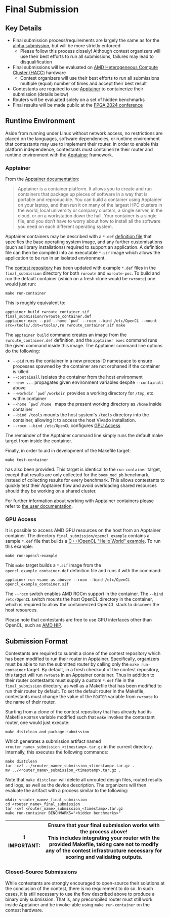 # Final Submission

## Key Details

* Final submission process/requirements are largely the same as for the [alpha submission](alpha_submission.html),
  but will be more strictly enforced
  * Please follow this process closely! Although contest organizers will use their best efforts to run all
    submissions, failures may lead to disqualification
* Final submissions will be evaluated on [AMD Heterogeneous Compute Cluster (HACC)](https://www.amd-haccs.io/) hardware
  * Contest organizers will use their best efforts to run all submissions multiple (equal) number of times
    and accept their best result
* Contestants are required to use [Apptainer](https://apptainer.org/docs/user/latest/) to containerize their submission (details below)
* Routers will be evaluated solely on a set of hidden benchmarks
* Final results will be made public at the [FPGA 2024 conference](https://www.isfpga.org/)

## Runtime Environment

Aside from running under Linux without network access, no restrictions are
placed on the languages, software dependencies, or runtime environment that
contestants may use to implement their router. In order to enable this platform
independence, contestants must containerize their router and runtime environment
with the [Apptainer](https://apptainer.org/docs/user/latest/) framework.

### Apptainer

From the [Apptainer documentation](https://apptainer.org/docs/user/latest/introduction.html):
> Apptainer is a container platform. It allows you to create and run containers that package up pieces of software in a way that is portable and reproducible. You can build a container using Apptainer on your laptop, and then run it on many of the largest HPC clusters in the world, local university or company clusters, a single server, in the cloud, or on a workstation down the hall. Your container is a single file, and you don’t have to worry about how to install all the software you need on each different operating system.

Apptainer containers may be described with a `*.def`
[definition file](https://apptainer.org/docs/user/latest/definition_files.html)
that specifies the base operating system image, and any further customisations
(such as library installations) required to support an application. A
definition file can then be compiled into an executable `*.sif` image which
allows the application to be run in an isolated environment.

The [contest repository](https://github.com/Xilinx/fpga24_routing_contest/)
has been updated with example `*.def` files in the `final_submission` directory
for both `rwroute` and `nxroute-poc`. To build and run the default container
(which on a fresh clone would be `rwroute`) one would just run:

```
make run-container
```

This is roughly equivalent to:
```
apptainer build rwroute_container.sif final_submission/rwroute_container.def
apptainer exec --pid --home `pwd` --rocm --bind /etc/OpenCL --mount src=/tools/,dst=/tools/,ro rwroute_container.sif make
```

The `apptainer build` command creates an image from the `rwroute_container.def`
definition, and the `apptainer exec` command runs the given command inside this image.
The Apptainer command line options do the following:

* `--pid` runs the container in a new process ID namespace to ensure processes
spawned by the container are not orphaned if the container is killed
* `--containall` isolates the container from the host environment
* `--env ...` propagates given environment variables despite `--containall` above
* ``--workdir `pwd`/workdir ``provides a working directory for `/tmp`, etc. within container
* ``--home `pwd`/home `` maps the present working directory as `/home` inside container
* `--bind /tools` mounts the host system's `/tools` directory into the container, allowing it to
access the host Vivado installation.
* `--rocm --bind /etc/OpenCL` configures [GPU Access](#gpu-access)

The remainder of the Apptainer command line simply runs the default make target from inside the
container.

Finally, in order to aid in development of the Makefile target:

```
make test-container
```

has also been provided. This target is identical to the `run-container` target,
except that results are only collected for the `boom_med_pb` benchmark, instead
of collecting results for every benchmark. This allows contestants to quickly
test their Apptainer flow and avoid overloading shared resources should they
be working on a shared cluster.

For further information about working with Apptainer containers please refer to
[the user documentation](https://apptainer.org/docs/user/latest/introduction.html).

### GPU Access

It is possible to access AMD GPU resources on the host from an Apptainer
container. The directory `final_submission/opencl_example` contains a sample
`*.def` file that builds a [C++/OpenCL "Hello World" example](https://github.com/cqcallaw/ocl-samples).
To run this example:

```
make run-opencl-example
```

This `make` target builds a `*.sif` image from the
`opencl_example_container.def` definition file and runs it with the command:

```
apptainer run <same as above> --rocm --bind /etc/OpenCL opencl_example_container.sif
```

The `--rocm` switch enables AMD ROCm support in the container. The
`--bind /etc/OpenCL` switch mounts the host OpenCL directory in the container,
which is required to allow the containerized OpenCL stack to discover the host
resources.

Please note that contestants are free to use GPU interfaces other than OpenCL,
such as [AMD HIP](https://github.com/ROCm-Developer-Tools/HIP).

## Submission Format

Contestants are required to submit a clone of the contest
repository which has been modified to run their router in Apptainer.
Specifically, organizers must be able to run the submitted router by calling only
the `make run-container` target. By default, in a fresh checkout of the contest
repository, this target will run `rwroute` in an Apptainer container.
Thus in addition to their router contestants must supply a custom `*.def` file
in the `final_submission` directory, as well as a Makefile that has been
modified to run their router by default. To set the default router in the
Makefile, contestants must change the value of the `ROUTER` variable from
`rwroute` to the name of their router.

Starting from a clone of the contest repository that has already had its
Makefile `ROUTER` variable modified such that `make` invokes the contestant
router, one would just execute:

```
make distclean-and-package-submission
```

Which generates a submission artifact named
`<router_name>_submission_<timestamp>.tar.gz` in the current directory.
Internally, this executes the following commands:

```
make distclean
tar -czf ../<router_name>_submission_<timestamp>.tar.gz .
mv ../<router_name>_submission_<timestamp>.tar.gz .
```

Note that `make distclean` will delete all unrouted design files, routed
results and logs, as well as the device description. The organizers will then
evaluate the artifact with a process similar to the following:

```
mkdir <router_name>_final_submission
cd <router_name>_final_submission
tar -xvf <router_name>_submission_<timestamp>.tar.gz
make run-container BENCHMARKS="<hidden benchmarks>"
```

| ❗ **IMPORTANT:** | Ensure that your final submission works with the process above!<br>This includes integrating your router with the provided Makefile, taking care not to modify any of the contest infrastructure necessary for scoring and validating outputs. |
| - | - |

### Closed-Source Submissions

While contestants are strongly encouraged to open-source their solutions at the
conclusion of the contest, there is no requirement to do so. In such cases,
it is still necessary to use the flow described above to produce a binary only
submission. That is, any precompiled router must still work inside Apptainer
and be invoke-able using `make run-container` on the contest hardware.
